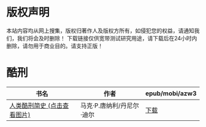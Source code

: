 # 版权声明

本站内容均从网上搜集，版权归著作人及版权方所有，如侵犯您的权益，请通知我们，我们将会及时删除！ 下载链接仅供宽带测试研究用途，请下载后在24小时内删除，请勿用于商业目的。请支持正版！

# 酷刑

| 书名 | 作者 | epub/mobi/azw3 |
| --- | --- | --- |
| [人类酷刑简史 (点击查看图片)](https://www.dushupai.com/attachment/2024/06/06/a907e1ef97fdf570.jpg) | 马克·P.唐纳利/丹尼尔·迪尔 | [下载](https://url89.ctfile.com/f/31084289-1357030393-6bbecd?p=8866) |
